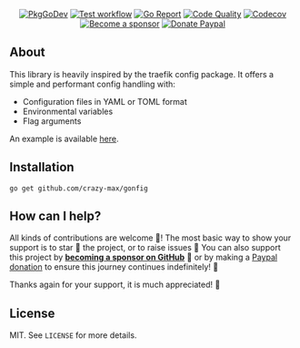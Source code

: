 <p align="center">
  <a href="https://pkg.go.dev/github.com/crazy-max/gonfig"><img src="https://img.shields.io/badge/go.dev-docs-007d9c?logo=go&logoColor=white&style=flat-square" alt="PkgGoDev"></a>
  <a href="https://github.com/crazy-max/gonfig/actions?workflow=test"><img src="https://img.shields.io/github/workflow/status/crazy-max/gonfig/test?label=test&logo=github&style=flat-square" alt="Test workflow"></a>
  <a href="https://goreportcard.com/report/github.com/crazy-max/gonfig"><img src="https://goreportcard.com/badge/github.com/crazy-max/gonfig?style=flat-square" alt="Go Report"></a>
  <a href="https://www.codacy.com/app/crazy-max/gonfig"><img src="https://img.shields.io/codacy/grade/8e30fc0cf1ce4c3b8ab1e427717458a7/master.svg?style=flat-square" alt="Code Quality"></a>
  <a href="https://codecov.io/gh/crazy-max/gonfig"><img src="https://img.shields.io/codecov/c/github/crazy-max/gonfig?logo=codecov&style=flat-square" alt="Codecov"></a>
  <br /><a href="https://github.com/sponsors/crazy-max"><img src="https://img.shields.io/badge/sponsor-crazy--max-181717.svg?logo=github&style=flat-square" alt="Become a sponsor"></a>
  <a href="https://www.paypal.me/crazyws"><img src="https://img.shields.io/badge/donate-paypal-00457c.svg?logo=paypal&style=flat-square" alt="Donate Paypal"></a>
</p>

## About

This library is heavily inspired by the traefik config package. It offers a simple and performant config handling with:

* Configuration files in YAML or TOML format
* Environmental variables
* Flag arguments

An example is available [here](_example).

## Installation

```
go get github.com/crazy-max/gonfig
```

## How can I help?

All kinds of contributions are welcome :raised_hands:! The most basic way to show your support is to star :star2: the project, or to raise issues :speech_balloon: You can also support this project by [**becoming a sponsor on GitHub**](https://github.com/sponsors/crazy-max) :clap: or by making a [Paypal donation](https://www.paypal.me/crazyws) to ensure this journey continues indefinitely! :rocket:

Thanks again for your support, it is much appreciated! :pray:

## License

MIT. See `LICENSE` for more details.
